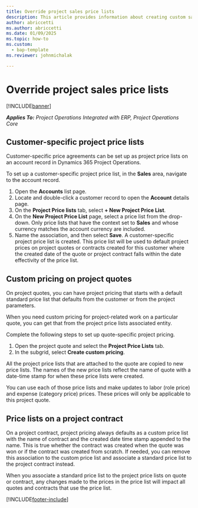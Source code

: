 ```yaml
---
title: Override project sales price lists
description: This article provides information about creating custom sales price lists. 
author: abriccetti
ms.author: abriccetti
ms.date: 01/09/2025
ms.topic: how-to
ms.custom: 
  - bap-template
ms.reviewer: johnmichalak

---
```


# Override project sales price lists

[!INCLUDE[banner](../includes/banner.md)]

_**Applies To:** Project Operations Integrated with ERP, Project Operations Core_

## Customer-specific project price lists

Customer-specific price agreements can be set up as project price lists on an account record in Dynamics 365 Project Operations.

To set up a customer-specific project price list, in the **Sales** area, navigate to the account record.

1. Open the **Accounts** list page.
2. Locate and double-click a customer record to open the **Account** details page.
3. On the **Project Price lists** tab, select **+ New Project Price List**.
4. On the **New Project Price List** page, select a price list from the drop-down. Only price lists that have the context set to **Sales** and whose currency matches the account currency are included.
5. Name the association, and then select **Save**. A customer-specific project price list is created. This price list will be used to default project prices on project quotes or contracts created for this customer where the created date of the quote or project contract falls within the date effectivity of the price list.

## Custom pricing on project quotes

On project quotes, you can have project pricing that starts with a default standard price list that defaults from the customer or from the project parameters.

When you need custom pricing for project-related work on a particular quote, you can get that from the project price lists associated entity.

Complete the following steps to set up quote-specific project pricing.

1. Open the project quote and select the **Project Price Lists** tab.
2. In the subgrid, select **Create custom pricing**.

All the project price lists that are attached to the quote are copied to new price lists. The names of the new price lists reflect the name of quote with a date-time stamp for when these price lists were created.

You can use each of those price lists and make updates to labor (role price) and expense (category price) prices. These prices will only be applicable to this project quote.

## Price lists on a project contract

On a project contract, project pricing always defaults as a custom price list with the name of contract and the created date time stamp appended to the name. This is true whether the contract was created when the quote was won or if the contract was created from scratch. If needed, you can remove this association to the custom price list and associate a standard price list to the project contract instead.

When you associate a standard price list to the project price lists on quote or contract, any changes made to the prices in the price list will impact all quotes and contracts that use the price list.


[!INCLUDE[footer-include](../includes/footer-banner.md)]
